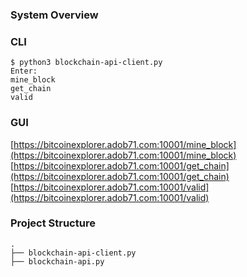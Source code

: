 ### System Overview

### CLI

```
$ python3 blockchain-api-client.py
Enter:
mine_block
get_chain
valid
```

### GUI

[https://bitcoinexplorer.adob71.com:10001/mine_block](https://bitcoinexplorer.adob71.com:10001/mine_block)  
[https://bitcoinexplorer.adob71.com:10001/get_chain](https://bitcoinexplorer.adob71.com:10001/get_chain)  
[https://bitcoinexplorer.adob71.com:10001/valid](https://bitcoinexplorer.adob71.com:10001/valid)  

### Project Structure

```
.
├── blockchain-api-client.py
├── blockchain-api.py
```
